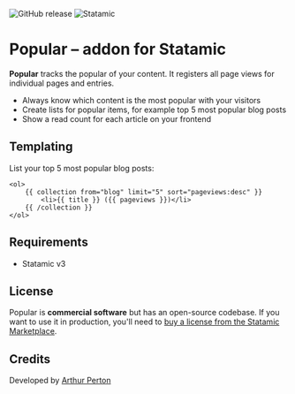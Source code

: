 ![GitHub release](https://flat.badgen.net/github/release/arthurperton/statamic-popular)
![Statamic](https://flat.badgen.net/badge/Statamic/3.0+/FF269E)

# Popular – addon for Statamic

**Popular** tracks the popular of your content. It registers all page views for individual pages and entries.

- Always know which content is the most popular with your visitors
- Create lists for popular items, for example top 5 most popular blog posts
- Show a read count for each article on your frontend

## Templating

List your top 5 most popular blog posts:

```antlers
<ol>
    {{ collection from="blog" limit="5" sort="pageviews:desc" }}
        <li>{{ title }} ({{ pageviews }})</li>
    {{ /collection }}
</ol>
```

## Requirements

- Statamic v3

## License

Popular is **commercial software** but has an open-source codebase. If you want to use it in production, you'll need to [buy a license from the Statamic Marketplace](https://statamic.com/addons/arthurperton/popular).

## Credits

Developed by [Arthur Perton](https://www.webenapp.nl)
